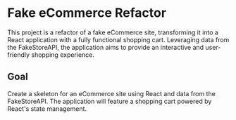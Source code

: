 # Fake eCommerce Refactor

This project is a refactor of a fake eCommerce site, transforming it into a React application with a fully functional shopping cart. Leveraging data from the FakeStoreAPI, the application aims to provide an interactive and user-friendly shopping experience.

## Goal

Create a skeleton for an eCommerce site using React and data from the FakeStoreAPI. The application will feature a shopping cart powered by React's state management.
